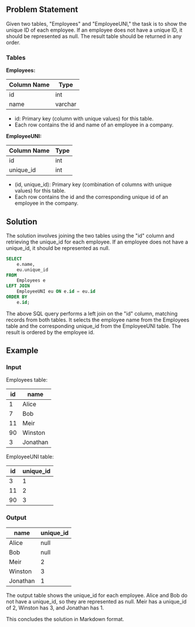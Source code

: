 
## Problem Statement

Given two tables, "Employees" and "EmployeeUNI," the task is to show the unique ID of each employee. If an employee does not have a unique ID, it should be represented as null. The result table should be returned in any order.

### Tables

**Employees:**

| Column Name | Type    |
|-------------|---------|
| id          | int     |
| name        | varchar |

- id: Primary key (column with unique values) for this table.
- Each row contains the id and name of an employee in a company.

**EmployeeUNI:**

| Column Name | Type |
|-------------|------|
| id          | int  |
| unique_id   | int  |

- (id, unique_id): Primary key (combination of columns with unique values) for this table.
- Each row contains the id and the corresponding unique id of an employee in the company.

## Solution

The solution involves joining the two tables using the "id" column and retrieving the unique_id for each employee. If an employee does not have a unique_id, it should be represented as null.

```sql
SELECT
    e.name,
    eu.unique_id
FROM
    Employees e
LEFT JOIN
    EmployeeUNI eu ON e.id = eu.id
ORDER BY
    e.id;
```

The above SQL query performs a left join on the "id" column, matching records from both tables. It selects the employee name from the Employees table and the corresponding unique_id from the EmployeeUNI table. The result is ordered by the employee id.

## Example

### Input

Employees table:

| id  | name     |
|-----|----------|
| 1   | Alice    |
| 7   | Bob      |
| 11  | Meir     |
| 90  | Winston  |
| 3   | Jonathan |

EmployeeUNI table:

| id  | unique_id |
|-----|-----------|
| 3   | 1         |
| 11  | 2         |
| 90  | 3         |

### Output

| name     | unique_id |
|----------|-----------|
| Alice    | null      |
| Bob      | null      |
| Meir     | 2         |
| Winston  | 3         |
| Jonathan | 1         |

The output table shows the unique_id for each employee. Alice and Bob do not have a unique_id, so they are represented as null. Meir has a unique_id of 2, Winston has 3, and Jonathan has 1.

This concludes the solution in Markdown format.